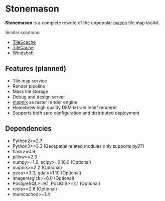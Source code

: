 # Stonemason

**Stonemason** is a complete rewrite of the unpopular [mason](https://github.com/Kotaimen/mason) tile map toolkit.  

Similar solutions:
- [TileScache](http://tilestache.org)
- [TileCache](http://tilecache.org)
- [Windshaft](https://github.com/CartoDB/Windshaft) 


## Features (planned)

- Tile map service
- Render pipeline
- Mass tile storage
- Debug and design server
- [mapnik](http://mapnik.org) as raster render engine 
- Homebrew high quality DEM terrain relief renderer
- Supports both zero configuration and distributed deployment


## Dependencies

- Python2>=2.7
- Python3>=3.3 (Geospatial related modules only supports py27)
- flask>=0.9
- pillow>=2.3
- numpy>=1.9, scipy>=0.10.0 (Optional)
- mapnik>=2.2 (Optional)
- geos>=3.3, gdal>=1.10 (Optional)
- imagemagick>=6.0 (Optional)
- PostgreSQL>=9.1, PostGIS>=2.1 (Optional)
- redis>=2.8 (Optional)
- memcached>=1.4
